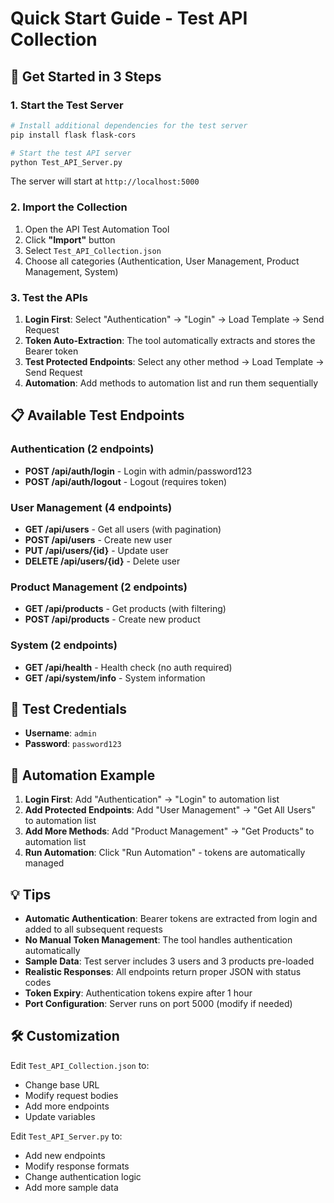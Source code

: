# Quick Start Guide - Test API Collection

## 🚀 Get Started in 3 Steps

### 1. Start the Test Server
```bash
# Install additional dependencies for the test server
pip install flask flask-cors

# Start the test API server
python Test_API_Server.py
```
The server will start at `http://localhost:5000`

### 2. Import the Collection
1. Open the API Test Automation Tool
2. Click **"Import"** button
3. Select `Test_API_Collection.json`
4. Choose all categories (Authentication, User Management, Product Management, System)

### 3. Test the APIs
1. **Login First**: Select "Authentication" → "Login" → Load Template → Send Request
2. **Token Auto-Extraction**: The tool automatically extracts and stores the Bearer token
3. **Test Protected Endpoints**: Select any other method → Load Template → Send Request
4. **Automation**: Add methods to automation list and run them sequentially

## 📋 Available Test Endpoints

### Authentication (2 endpoints)
- **POST /api/auth/login** - Login with admin/password123
- **POST /api/auth/logout** - Logout (requires token)

### User Management (4 endpoints)  
- **GET /api/users** - Get all users (with pagination)
- **POST /api/users** - Create new user
- **PUT /api/users/{id}** - Update user
- **DELETE /api/users/{id}** - Delete user

### Product Management (2 endpoints)
- **GET /api/products** - Get products (with filtering)
- **POST /api/products** - Create new product

### System (2 endpoints)
- **GET /api/health** - Health check (no auth required)
- **GET /api/system/info** - System information

## 🔐 Test Credentials
- **Username**: `admin`
- **Password**: `password123`

## 🎯 Automation Example
1. **Login First**: Add "Authentication" → "Login" to automation list
2. **Add Protected Endpoints**: Add "User Management" → "Get All Users" to automation list  
3. **Add More Methods**: Add "Product Management" → "Get Products" to automation list
4. **Run Automation**: Click "Run Automation" - tokens are automatically managed

## 💡 Tips
- **Automatic Authentication**: Bearer tokens are extracted from login and added to all subsequent requests
- **No Manual Token Management**: The tool handles authentication automatically
- **Sample Data**: Test server includes 3 users and 3 products pre-loaded
- **Realistic Responses**: All endpoints return proper JSON with status codes
- **Token Expiry**: Authentication tokens expire after 1 hour
- **Port Configuration**: Server runs on port 5000 (modify if needed)

## 🛠️ Customization
Edit `Test_API_Collection.json` to:
- Change base URL
- Modify request bodies
- Add more endpoints
- Update variables

Edit `Test_API_Server.py` to:
- Add new endpoints
- Modify response formats
- Change authentication logic
- Add more sample data
